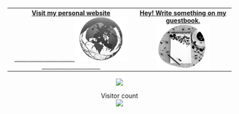 
<table width="100%">
    <tr>
        <td align="center">
            <!-- Social -->
            <a href="https://nasif.tech">
                <strong>Visit my personal website </strong>
                <br />
                <!-- Centering something has never been easy, has it? -->
                <span>&nbsp;&nbsp;&nbsp;&nbsp;&nbsp;&nbsp;&nbsp;&nbsp;</span>
                <span>&nbsp;&nbsp;&nbsp;&nbsp;&nbsp;&nbsp;&nbsp;&nbsp;</span> 
                <span>&nbsp;&nbsp;&nbsp;&nbsp;&nbsp;&nbsp;&nbsp;&nbsp;</span>
                <span>&nbsp;&nbsp;&nbsp;&nbsp;&nbsp;&nbsp;&nbsp;&nbsp;</span> 
                <img alt="Globe" height="100" src="https://github.com/oii-nasif/oii-nasif/blob/master/images/globe2.png?raw=true">
                <span>&nbsp;&nbsp;&nbsp;&nbsp;&nbsp;&nbsp;&nbsp;&nbsp;</span>
                <span>&nbsp;&nbsp;&nbsp;&nbsp;&nbsp;&nbsp;&nbsp;&nbsp;</span> 
                <span>&nbsp;&nbsp;&nbsp;&nbsp;&nbsp;&nbsp;&nbsp;&nbsp;</span>
                <span>&nbsp;&nbsp;&nbsp;&nbsp;&nbsp;&nbsp;&nbsp;&nbsp;</span>
            </a>
        </td>
        <td align="center">
            <a href="https://github.com/oii-nasif/oii-nasif/issues/new?template=Guestbook_entry.md">
                <strong>Hey! Write something on my guestbook.</strong>
                <br />
                <img height="100" alt="Book" src="https://raw.githubusercontent.com/oii-nasif/oii-nasif/master/images/guest_book.png"> 
            </a>   
        </td>
    </tr>
</table>


<div align="center">
    
   <image align="center" src="https://github-readme-stats.vercel.app/api?username=oii-nasif&show_icons=true"> 
       
</div>   

<p align="center"> 
  Visitor count<br>
  <img src="https://profile-counter.glitch.me/oii-nasif/count.svg" />
</p>

